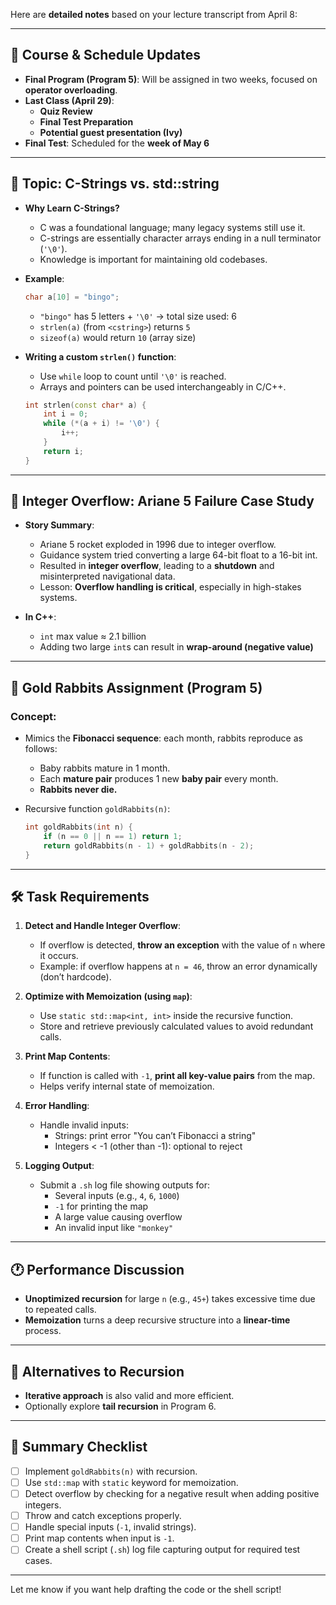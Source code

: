 Here are **detailed notes** based on your lecture transcript from April 8:

---

## 📆 Course & Schedule Updates
- **Final Program (Program 5)**: Will be assigned in two weeks, focused on **operator overloading**.
- **Last Class (April 29)**:
  - **Quiz Review**
  - **Final Test Preparation**
  - **Potential guest presentation (Ivy)**
- **Final Test**: Scheduled for the **week of May 6**

---

## 🧵 Topic: C-Strings vs. std::string
- **Why Learn C-Strings?**
  - C was a foundational language; many legacy systems still use it.
  - C-strings are essentially character arrays ending in a null terminator (`'\0'`).
  - Knowledge is important for maintaining old codebases.

- **Example**:
  ```cpp
  char a[10] = "bingo";
  ```
  - `"bingo"` has 5 letters + `'\0'` → total size used: 6
  - `strlen(a)` (from `<cstring>`) returns `5`
  - `sizeof(a)` would return `10` (array size)

- **Writing a custom `strlen()` function**:
  - Use `while` loop to count until `'\0'` is reached.
  - Arrays and pointers can be used interchangeably in C/C++.

  ```cpp
  int strlen(const char* a) {
      int i = 0;
      while (*(a + i) != '\0') {
          i++;
      }
      return i;
  }
  ```

---

## 🚀 Integer Overflow: Ariane 5 Failure Case Study
- **Story Summary**:
  - Ariane 5 rocket exploded in 1996 due to integer overflow.
  - Guidance system tried converting a large 64-bit float to a 16-bit int.
  - Resulted in **integer overflow**, leading to a **shutdown** and misinterpreted navigational data.
  - Lesson: **Overflow handling is critical**, especially in high-stakes systems.

- **In C++**:
  - `int` max value ≈ 2.1 billion
  - Adding two large `int`s can result in **wrap-around (negative value)**

---

## 🐇 Gold Rabbits Assignment (Program 5)
### Concept:
- Mimics the **Fibonacci sequence**: each month, rabbits reproduce as follows:
  - Baby rabbits mature in 1 month.
  - Each **mature pair** produces 1 new **baby pair** every month.
  - **Rabbits never die.**

- Recursive function `goldRabbits(n)`:
  ```cpp
  int goldRabbits(int n) {
      if (n == 0 || n == 1) return 1;
      return goldRabbits(n - 1) + goldRabbits(n - 2);
  }
  ```

---

## 🛠️ Task Requirements
1. **Detect and Handle Integer Overflow**:
   - If overflow is detected, **throw an exception** with the value of `n` where it occurs.
   - Example: if overflow happens at `n = 46`, throw an error dynamically (don’t hardcode).

2. **Optimize with Memoization (using `map`)**:
   - Use `static std::map<int, int>` inside the recursive function.
   - Store and retrieve previously calculated values to avoid redundant calls.

3. **Print Map Contents**:
   - If function is called with `-1`, **print all key-value pairs** from the map.
   - Helps verify internal state of memoization.

4. **Error Handling**:
   - Handle invalid inputs:
     - Strings: print error "You can’t Fibonacci a string"
     - Integers < -1 (other than -1): optional to reject

5. **Logging Output**:
   - Submit a `.sh` log file showing outputs for:
     - Several inputs (e.g., `4`, `6`, `1000`)
     - `-1` for printing the map
     - A large value causing overflow
     - An invalid input like `"monkey"`

---

## 🕐 Performance Discussion
- **Unoptimized recursion** for large `n` (e.g., `45+`) takes excessive time due to repeated calls.
- **Memoization** turns a deep recursive structure into a **linear-time** process.

---

## 🔁 Alternatives to Recursion
- **Iterative approach** is also valid and more efficient.
- Optionally explore **tail recursion** in Program 6.

---

## 📝 Summary Checklist
- [ ] Implement `goldRabbits(n)` with recursion.
- [ ] Use `std::map` with `static` keyword for memoization.
- [ ] Detect overflow by checking for a negative result when adding positive integers.
- [ ] Throw and catch exceptions properly.
- [ ] Handle special inputs (`-1`, invalid strings).
- [ ] Print map contents when input is `-1`.
- [ ] Create a shell script (`.sh`) log file capturing output for required test cases.

---

Let me know if you want help drafting the code or the shell script!